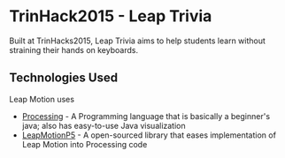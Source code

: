# TrinHack2015 - Leap Trivia
Built at TrinHacks2015, Leap Trivia aims to help students learn without straining their hands on keyboards.

Technologies Used
--------------
Leap Motion uses
- [Processing] - A Programming language that is basically a beginner's java; also has easy-to-use Java visualization
- [LeapMotionP5] - A open-sourced library that eases implementation of Leap Motion into Processing code


[Processing]: https://processing.org/
[LeapMotionP5]: https://github.com/mrzl/LeapMotionP5
